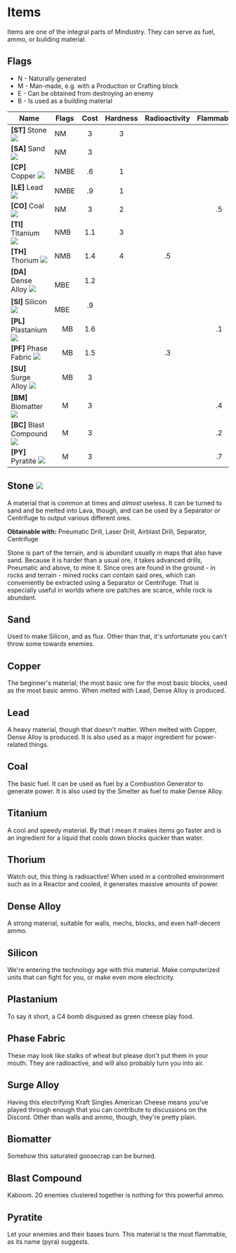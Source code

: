 # Items

Items are one of the integral parts of Mindustry. They can serve as fuel, ammo, or building material.

## Flags 

* N - Naturally generated
* M - Man-made, e.g. with a Production or Crafting block
* E - Can be obtained from destroying an enemy
* B - Is used as a building material

| Name | Flags | Cost | Hardness | Radioactivity | Flammability | Explosiveness | Fluxiness | Color |
|------|-------|:----:|:--------:|:-------------:|:------------:|:-------------:|:---------:|-------|
| **[ST]** Stone <img id="spr" src="../img/st.png">         | NM                     | 3   | 3 |    |    |    |    | #777777 | 
| **[SA]** Sand <img id="spr" src="../img/sa.png">          | NM                     | 3   |   |    |    |    | .5 | #e3d39e |
| **[CP]** Copper <img id="spr" src="../img/cp.png">        | NMBE                   | .6  | 1 |    |    |    |    | #d99d73 |
| **[LE]** Lead <img id="spr" src="../img/le.png">          | NMBE                   | .9  | 1 |    |    |    |    | #8c7fa9 |
| **[CO]** Coal <img id="spr" src="../img/co.png">          | NM                     | 3   | 2 |    | .5 | .2 |    | #272727 |
| **[TI]** Titanium <img id="spr" src="../img/ti.png">      | NMB                    | 1.1 | 3 |    |    |    |    | #8da1e3 |
| **[TH]** Thorium <img id="spr" src="../img/th.png">       | NMB                    | 1.4 | 4 | .5 |    | .1 |    | #f9a3c7 |
| **[DA]** Dense Alloy <img id="spr" src="../img/da.png">   | &nbsp;&nbsp;&nbsp; MBE | 1.2 |   |    |    |    |    | #b2c6d2 |
| **[SI]** Silicon <img id="spr" src="../img/si.png">       | &nbsp;&nbsp;&nbsp; MBE | .9  |   |    |    |    |    | #53565c |
| **[PL]** Plastanium <img id="spr" src="../img/pl.png">    | &nbsp;&nbsp;&nbsp; MB  | 1.6 |   |    | .1 | .1 |    | #cbd97f |
| **[PF]** Phase Fabric <img id="spr" src="../img/pf.png">  | &nbsp;&nbsp;&nbsp; MB  | 1.5 |   | .3 |    |    | .9 | #f4ba6e |
| **[SU]** Surge Alloy <img id="spr" src="../img/su.png">   | &nbsp;&nbsp;&nbsp; MB  | 3   |   |    |    |    |    | #f3e979 |
| **[BM]** Biomatter <img id="spr" src="../img/bm.png">     | &nbsp;&nbsp;&nbsp; M   | 3   |   |    | .4 |    | .3 | #648b55 |
| **[BC]** Blast Compound <img id="spr" src="../img/bc.png">| &nbsp;&nbsp;&nbsp; M   | 3   |   |    | .2 | .6 |    | #ff795e |
| **[PY]** Pyratite <img id="spr" src="../img/py.png">      | &nbsp;&nbsp;&nbsp; M   | 3   |   |    | .7 | .2 |    | #ffaa5f |

## Stone <img id="spr" src="../img/st.png"> 

A material that is common at times and *almost* useless. It can be turned to sand and be melted into Lava, though, and can be used by a Separator or Centrifuge to output various different ores. 

**Obtainable with:** Pneumatic Drill, Laser Drill, Airblast Drill, Separator, Centrifuge

Stone is part of the terrain, and is abundant usually in maps that also have sand. Because it is harder than a usual ore, it takes advanced drills, Pneumatic and above, to mine it. Since ores are found in the ground - in rocks and terrain - mined rocks can contain said ores, which can conveniently be extracted using a Separator or Centrifuge. That is especially useful in worlds where ore patches are scarce, while rock is abundant.

## Sand 

Used to make Silicon, and as flux. Other than that, it's unfortunate you can't throw some towards enemies.

## Copper 

The beginner's material; the most basic one for the most basic blocks, used as the most basic ammo. When melted with Lead, Dense Alloy is produced. 

## Lead 

A heavy material, though that doesn't matter. When melted with Copper, Dense Alloy is produced. It is also used as a major ingredient for power-related things.

## Coal 

The basic fuel. It can be used as fuel by a Combustion Generator to generate power. It is also used by the Smelter as fuel to make Dense Alloy.

## Titanium

A cool and speedy material. By that I mean it makes items go faster and is an ingredient for a liquid that cools down blocks quicker than water.

## Thorium

Watch out, this thing is radioactive! When used in a controlled environment such as in a Reactor and cooled, it generates massive amounts of power.

## Dense Alloy 

A strong material, suitable for walls, mechs, blocks, and even half-decent ammo.

## Silicon

We're entering the technology age with this material. Make computerized units that can fight for you, or make even more electricity.

## Plastanium

To say it short, a C4 bomb disguised as green cheese play food.

## Phase Fabric

These may look like stalks of wheat but please don't put them in your mouth. They are radioactive, and will also probably turn you into air.

## Surge Alloy

Having this electrifying Kraft Singles American Cheese means you've played through enough that you can contribute to discussions on the Discord. Other than walls and ammo, though, they're pretty plain.

## Biomatter

Somehow this saturated goosecrap can be burned.

## Blast Compound

Kaboom. 20 enemies clustered together is nothing for this powerful ammo.

## Pyratite

Let your enemies and their bases burn. This material is the most flammable, as its name (pyra) suggests.